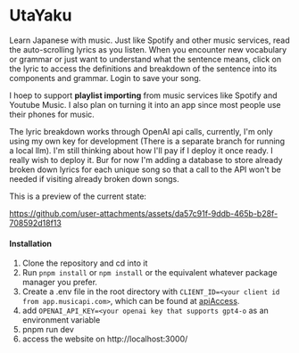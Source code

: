 # UtaYaku
Learn Japanese with music. Just like Spotify and other music services, read the auto-scrolling lyrics as you listen. When you encounter new vocabulary or grammar or just want to understand what the sentence means, click on the lyric to access the definitions and breakdown of the sentence into its components and grammar. Login to save your song.

I hoep to support **playlist importing** from music services like Spotify and Youtube Music. I also plan on turning it into an app since most people use their phones for music.

The lyric breakdown works through OpenAI api calls, currently, I'm only using my own key for development (There is a separate branch for running a local llm). I'm still thinking about how I'll pay if I deploy it once ready. I really wish to deploy it. Bur for now I'm adding a database to store already broken down lyrics for each unique song so that a call to the API won't be needed if visiting already broken down songs.

This is a preview of the current state:

https://github.com/user-attachments/assets/da57c91f-9ddb-465b-b28f-708592d18f13




#### Installation
1. Clone the repository and cd into it
2. Run `pnpm install` or `npm install` or the equivalent whatever package manager you prefer.
3. Create a .env file in the root directory with `CLIENT_ID=<your client id from app.musicapi.com>`, which can be found at [apiAccess](https://app.musicapi.com/admin/account/apiAccess).
4. add `OPENAI_API_KEY=<your openai key that supports gpt4-o` as an environment variable
5. pnpm run dev
6. access the website on http://localhost:3000/
